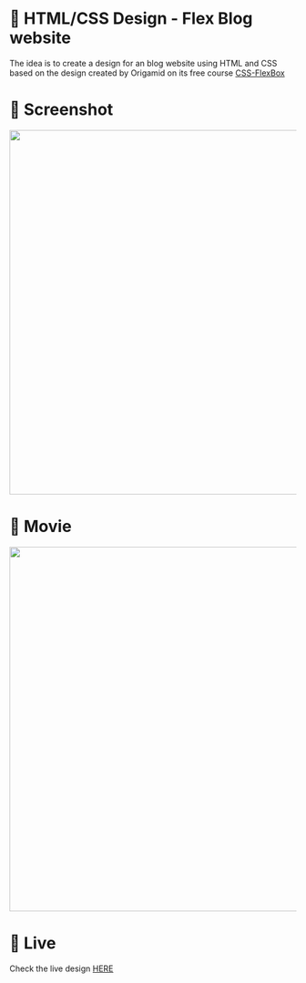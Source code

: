 # 🎨 HTML/CSS Design - Flex Blog website

The idea is to create a design for an blog website using HTML and CSS based on the design created by Origamid on its free course [CSS-FlexBox](https://www.origamid.com/curso/css-flexbox/)


# 📸 Screenshot
<img src="https://storage.googleapis.com/rfribeiro-websites-design/flex-blog/presentation.png" width="640">


# 🎥 Movie
<img src="https://storage.googleapis.com/rfribeiro-websites-design/flex-blog/presentation.gif" width="640">


# 🚀 Live

Check the live design [HERE](https://storage.googleapis.com/rfribeiro-websites-design/flex-blog/index.html)